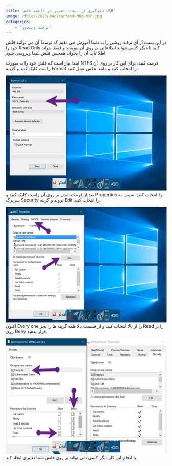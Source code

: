 ```yaml
---
title: 'جلوگیری از ایجاد تغییر در حافظه فلش USB'
image: /files/2020/04/itarfand-908-min.jpg
categories:
    - 'ترفند ویندوز'
---
```


در این پست از آی ترفند روشی را به شما آموزش می دهیم که توسط آن می توانید فلش خود را Read Only کنید تا دیگر کسی نتواند اطلاعاتی بر روی آن بنویسد و فقط بتواند اطلاعات آن را بخواند همچنین فلش شما ویروسی شود.

ابتدا نیاز است که فلش خود را به صورت NTFS فرمت کنید، برای این کار بر روی آن راست کلیک کنید و گزینه Format را انتخاب کنید و مانند عکس عمل کنید.

![mhkarami97](/files/2020/04/itarfand-905-min-1.jpg)
بعد از فرمت شدن بر روی آن راست کلیک کنید و Properties را انتخاب کنید. سپس به سربرگ Security بروید و گزینه Edit را انتخاب کنید.

![mhkarami97](/files/2020/04/itarfand-906-min.jpg)
اکنون Every one را از بالا انتخاب کنید و از قسمت بالا همه گزینه ها را بجز Read را بر روی Deny قرار بدهید.

![mhkarami97](/files/2020/04/itarfand-907-min-1.jpg)
با انجام این کار دیگر کسی نمی تواند بر روی فلش شما تغییری ایجاد کند.